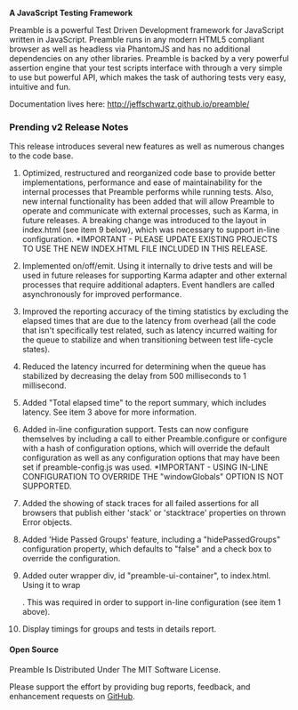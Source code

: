 **A JavaScript Testing Framework**

Preamble is a powerful Test Driven Development framework for JavaScript written in JavaScript. Preamble runs in any modern HTML5 compliant browser as well as headless via PhantomJS and has no additional dependencies on any other libraries. Preamble is backed by a very powerful assertion engine that your test scripts interface with through a very simple to use but powerful API, which makes the task of authoring tests very easy, intuitive and fun.

Documentation lives here: http://jeffschwartz.github.io/preamble/

### Prending v2 Release Notes
This release introduces several new features as well as numerous changes to the
code base.

1) Optimized, restructured and reorganized code base to provide better 
implementations, performance and ease of maintainability for the internal 
processes that Preamble performs while running tests. Also, new internal 
functionality has been added that will allow Preamble to operate and communicate
with external processes, such as Karma, in future releases. A breaking change 
was introduced to the layout in index.html (see item 9 below), which was 
necessary to support in-line configuration. *IMPORTANT - PLEASE UPDATE EXISTING 
PROJECTS TO USE THE NEW INDEX.HTML FILE INCLUDED IN THIS RELEASE.  

2) Implemented on/off/emit. Using it internally to drive tests and will be 
used in future releases for supporting Karma adapter and other external 
processes that require additional adapters. Event handlers are called 
asynchronously for improved performance.

3) Improved the reporting accuracy of the timing statistics by excluding the
elapsed times that are due to the latency from overhead (all the code that 
isn't specifically test related, such as latency incurred waiting for the 
queue to stabilize and when transitioning between test life-cycle states).

4) Reduced the latency incurred for determining when the queue has stabilized
by decreasing the delay from 500 milliseconds to 1 millisecond.

5) Added "Total elapsed time" to the report summary, which includes latency. 
See item 3 above for more information.

6) Added in-line configuration support. Tests can now configure themselves 
by including a call to either Preamble.configure or configure with a hash 
of configuration options, which will override the default configuration as 
well as any configuration options that may have been set if 
preamble-config.js was used. *IMPORTANT - USING IN-LINE CONFIGURATION TO 
OVERRIDE THE "windowGlobals" OPTION IS NOT SUPPORTED.

7) Added the showing of stack traces for all failed assertions for all 
browsers that publish either 'stack' or 'stacktrace' properties on thrown 
Error objects.

8) Added 'Hide Passed Groups' feature, including a "hidePassedGroups" 
configuration property, which defaults to "false" and a check box to 
override the configuration.

9) Added outer wrapper div, id "preamble-ui-container", to index.html. Using
it to wrap <div id="ui-test-container" class="ui-test-container">. This was 
required in order to support in-line configuration (see item 1 above). 

10) Display timings for groups and tests in details report.

#### Open Source
Preamble Is Distributed Under The MIT Software License.

Please support the effort by providing bug reports, feedback, and enhancement requests on [GitHub](https://github.com/jeffschwartz/preamble/issues?page=1&state=open).
